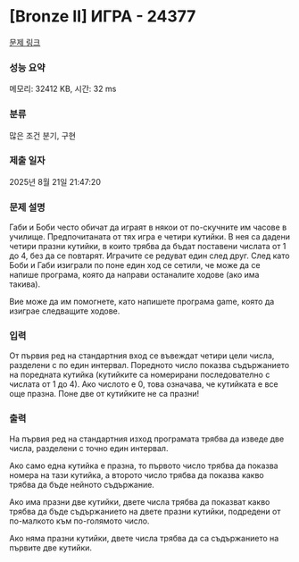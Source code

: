 # [Bronze II] ИГРА - 24377 

[문제 링크](https://www.acmicpc.net/problem/24377) 

### 성능 요약

메모리: 32412 KB, 시간: 32 ms

### 분류

많은 조건 분기, 구현

### 제출 일자

2025년 8월 21일 21:47:20

### 문제 설명

<p>Габи и Боби често обичат да играят в някои от по-скучните им часове в училище. Предпочитаната от тях игра е четири кутийки. В нея са дадени четири празни кутийки, в които трябва да бъдат поставени числата от 1 до 4, без да се повтарят. Играчите се редуват един след друг. След като Боби и Габи изиграли по поне един ход се сетили, че може да се напише програма, която да направи останалите ходове (ако има такива).</p>

<p>Вие може да им помогнете, като напишете програма game, която да изиграе следващите ходове.</p>

### 입력 

 <p>От първия ред на стандартния вход се въвеждат четири цели числа, разделени с по един интервал. Поредното число показва съдържанието на поредната кутийка (кутийките са номерирани последователно с числата от 1 до 4). Ако числото е 0, това означава, че кутийката е все още празна. Поне две от кутийките не са празни!</p>

### 출력 

 <p>На първия ред на стандартния изход програмата трябва да изведе две числа, разделени с точно един интервал.</p>

<p>Ако само една кутийка е празна, то първото число трябва да показва номера на тази кутийка, а второто число трябва да показва какво трябва да бъде нейното съдържание.</p>

<p>Ако има празни две кутийки, двете числа трябва да показват какво трябва да бъде съдържанието на двете празни кутийки, подредени от по-малкото към по-голямото число.</p>

<p>Ако няма празни кутийки, двете числа трябва да са съдържанието на първите две кутийки.</p>

